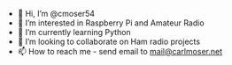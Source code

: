 - 👋 Hi, I’m @cmoser54
- 👀 I’m interested in Raspberry Pi and Amateur Radio
- 🌱 I’m currently learning Python
- 💞️ I’m looking to collaborate on Ham radio projects
- 📫 How to reach me - send email to mail@carlmoser.net

<!---
cmoser54/cmoser54 is a ✨ special ✨ repository because its `README.md` (this file) appears on your GitHub profile.
You can click the Preview link to take a look at your changes.
--->
